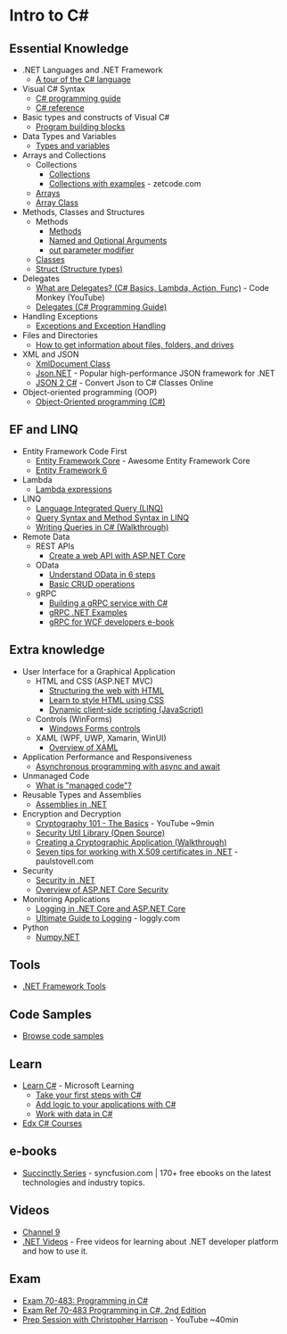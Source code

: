 # Intro to C#

## Essential Knowledge
* .NET Languages and .NET Framework
  * [A tour of the C# language](https://docs.microsoft.com/en-us/dotnet/csharp/tour-of-csharp/)
* Visual C# Syntax
  * [C# programming guide](https://docs.microsoft.com/en-us/dotnet/csharp/programming-guide/)
  * [C# reference](https://docs.microsoft.com/en-us/dotnet/csharp/language-reference/)
* Basic types and constructs of Visual C#
  * [Program building blocks](https://docs.microsoft.com/en-us/dotnet/csharp/tour-of-csharp/program-building-blocks)
* Data Types and Variables
  * [Types and variables](https://docs.microsoft.com/en-us/dotnet/csharp/tour-of-csharp/#types-and-variables)
* Arrays and Collections
  * Collections
    * [Collections](https://docs.microsoft.com/en-us/dotnet/csharp/programming-guide/concepts/collections)
    * [Collections with examples](http://zetcode.com/lang/csharp/collections/) - zetcode.com
  * [Arrays](https://docs.microsoft.com/en-us/dotnet/csharp/programming-guide/arrays/)
  * [Array Class](https://docs.microsoft.com/en-us/dotnet/api/system.array)
* Methods, Classes and Structures
  * Methods
    * [Methods](https://docs.microsoft.com/en-us/dotnet/csharp/programming-guide/classes-and-structs/methods)
    * [Named and Optional Arguments](https://docs.microsoft.com/en-us/dotnet/csharp/programming-guide/classes-and-structs/named-and-optional-arguments)
    * [out parameter modifier](https://docs.microsoft.com/en-us/dotnet/csharp/language-reference/keywords/out-parameter-modifier)
  * [Classes](https://docs.microsoft.com/en-us/dotnet/csharp/programming-guide/classes-and-structs/classes)
  * [Struct (Structure types)](https://docs.microsoft.com/en-us/dotnet/csharp/language-reference/builtin-types/struct)
* Delegates
  * [What are Delegates? (C# Basics, Lambda, Action, Func)](https://www.youtube.com/watch?v=3ZfwqWl-YI0) - Code Monkey (YouTube)
  * [Delegates (C# Programming Guide)](https://docs.microsoft.com/en-us/dotnet/csharp/programming-guide/delegates/)
* Handling Exceptions
  * [Exceptions and Exception Handling](https://docs.microsoft.com/en-us/dotnet/csharp/programming-guide/exceptions)
* Files and Directories
  * [How to get information about files, folders, and drives](https://docs.microsoft.com/en-us/dotnet/csharp/programming-guide/file-system/how-to-get-information-about-files-folders-and-drives)
* XML and JSON
  * [XmlDocument Class](https://docs.microsoft.com/en-us/dotnet/api/system.xml.xmldocument)
  * [Json.NET](https://www.newtonsoft.com/json) - Popular high-performance JSON framework for .NET
  * [JSON 2 C#](https://json2csharp.com/) - Convert Json to C# Classes Online
* Object-oriented programming (OOP)
  * [Object-Oriented programming (C#)](https://docs.microsoft.com/en-us/dotnet/csharp/programming-guide/concepts/object-oriented-programming)

## EF and LINQ
* Entity Framework Code First
  * [Entity Framework Core](https://github.com/NajiElKotob/Awesome-EntityFrameworkCore) - Awesome Entity Framework Core
  * [Entity Framework 6](https://docs.microsoft.com/en-us/ef/ef6/)
* Lambda
  * [Lambda expressions](https://docs.microsoft.com/en-us/dotnet/csharp/language-reference/operators/lambda-expressions)
* LINQ
  * [Language Integrated Query (LINQ)](https://docs.microsoft.com/en-us/dotnet/csharp/programming-guide/concepts/linq/)
  * [Query Syntax and Method Syntax in LINQ](https://docs.microsoft.com/en-us/dotnet/csharp/programming-guide/concepts/linq/query-syntax-and-method-syntax-in-linq)
  * [Writing Queries in C# (Walkthrough)](https://docs.microsoft.com/en-us/dotnet/csharp/programming-guide/concepts/linq/walkthrough-writing-queries-linq)
* Remote Data
  * REST APIs
    * [Create a web API with ASP.NET Core](https://docs.microsoft.com/en-us/aspnet/core/tutorials/first-web-api)
  * OData
    * [Understand OData in 6 steps](https://www.odata.org/getting-started/understand-odata-in-6-steps/)
    * [Basic CRUD operations](https://docs.microsoft.com/en-us/odata/client/getting-started)
  * gRPC
    * [Building a gRPC service with C#](https://codelabs.developers.google.com/codelabs/cloud-grpc-csharp/index.html)
    * [gRPC .NET Examples](https://github.com/meteatamel/grpc-samples-dotnet)
    * [gRPC for WCF developers e-book](https://dotnet.microsoft.com/learn/aspnet/architecture#ebook-grpc-for-wcf-devs-swimlane)

## Extra knowledge
* User Interface for a Graphical Application
  * HTML and CSS (ASP.NET MVC)
    * [Structuring the web with HTML](https://developer.mozilla.org/en-US/docs/Learn/HTML)
    * [Learn to style HTML using CSS](https://developer.mozilla.org/en-US/docs/Learn/CSS)
    * [Dynamic client-side scripting (JavaScript)](https://developer.mozilla.org/en-US/docs/Learn/JavaScript)
  * Controls (WinForms)
    * [Windows Forms controls](https://docs.microsoft.com/en-us/dotnet/desktop/winforms/controls/?view=netframeworkdesktop-4.8)
  * XAML (WPF, UWP, Xamarin, WinUI)
    * [Overview of XAML](https://docs.microsoft.com/en-us/visualstudio/xaml-tools/xaml-overview)
* Application Performance and Responsiveness
  * [Asynchronous programming with async and await](https://docs.microsoft.com/en-us/dotnet/csharp/programming-guide/concepts/async/)
* Unmanaged Code
  * [What is "managed code"?](https://docs.microsoft.com/en-us/dotnet/standard/managed-code)
* Reusable Types and Assemblies
  * [Assemblies in .NET](https://docs.microsoft.com/en-us/dotnet/standard/assembly/)
* Encryption and Decryption
  * [Cryptography 101 - The Basics](https://www.youtube.com/watch?v=fNC3jCCGJ0o) - YouTube ~9min
  * [Security Util Library (Open Source)](https://github.com/NajiElKotob/SecurityUtil)
  * [Creating a Cryptographic Application (Walkthrough)](https://docs.microsoft.com/en-us/dotnet/standard/security/walkthrough-creating-a-cryptographic-application)
  * [Seven tips for working with X.509 certificates in .NET](https://paulstovell.com/x509certificate2/) - paulstovell.com
* Security
  * [Security in .NET](https://docs.microsoft.com/en-us/dotnet/standard/security/)
  * [Overview of ASP.NET Core Security](https://docs.microsoft.com/en-us/aspnet/core/security/)
* Monitoring Applications
  * [Logging in .NET Core and ASP.NET Core](https://docs.microsoft.com/en-us/aspnet/core/fundamentals/logging/)
  * [Ultimate Guide to Logging](https://www.loggly.com/ultimate-guide/net-logging-basics/) - loggly.com
* Python
  * [Numpy.NET](https://github.com/SciSharp/Numpy.NET)
  
## Tools
* [.NET Framework Tools](https://docs.microsoft.com/en-us/dotnet/framework/tools/)

## Code Samples
* [Browse code samples](https://docs.microsoft.com/en-us/samples/browse/)

## Learn
* [Learn C#](https://docs.microsoft.com/en-us/users/dotnet/collections/yz26f8y64n7k07) - Microsoft Learning
   - [Take your first steps with C#](https://docs.microsoft.com/en-us/learn/paths/csharp-first-steps/) 
   - [Add logic to your applications with C#](https://docs.microsoft.com/en-us/learn/paths/csharp-logic/)
   - [Work with data in C#](https://docs.microsoft.com/en-us/learn/paths/csharp-data/)
* [Edx C# Courses](https://www.edx.org/learn/c-sharp) 


## e-books
* [Succinctly Series](https://www.syncfusion.com/succinctly-free-ebooks) - syncfusion.com | 170+ free ebooks on the latest technologies and industry topics.

## Videos
* [Channel 9](https://channel9.msdn.com)
* [.NET Videos](https://dotnet.microsoft.com/learn/videos) - Free videos for learning about .NET developer platform and how to use it.

## Exam
* [Exam 70-483: Programming in C#](https://docs.microsoft.com/en-us/learn/certifications/exams/70-483)
* [Exam Ref 70-483 Programming in C#, 2nd Edition](https://www.microsoftpressstore.com/store/exam-ref-70-483-programming-in-c-sharp-9781509306985)
* [Prep Session with Christopher Harrison](https://www.youtube.com/watch?v=hf7A3ghU5XE) - YouTube ~40min

